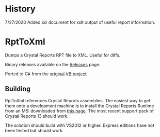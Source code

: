 # History #
7/27/2020 Added xsl document for xslt output of useful report information.

# RptToXml #

Dumps a Crystal Reports RPT file to XML. Useful for diffs.

Binary releases available on the [Releases](https://github.com/ajryan/RptToXml/releases) page.

Ported to C# from the [original VB project](http://code.google.com/p/rpttoxml/)

## Building ##

RptToXml references Crystal Reports assemblies. The easiest way to get them onto a development machine is to install the Crystal Reports Runtime from an MSI downloaded from [this page](http://scn.sap.com/docs/DOC-7824). The most recent support pack of Crystal Reports 13 should work.

The solution should build with VS2012 or higher. Express editions have not been tested but should work.
